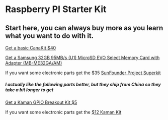 # Raspberry PI Starter Kit
## Start here, you can always buy more as you learn what you want to do with it.

[Get a basic CanaKit $40](
https://www.amazon.com/CanaKit-Raspberry-Micro-Supply-Listed/dp/B01C6FFNY4/ref=sr_1_2?s=pc&ie=UTF8&qid=1516550763&sr=1-2&keywords=raspberry+pi+3&refinements=p_89%3ACanaKit)

[Get a Samsung 32GB 95MB/s (U1) MicroSD EVO Select Memory Card with Adapter (MB-ME32GA/AM)](
https://www.amazon.com/gp/product/B06XWN9Q99/ref=oh_aui_detailpage_o00_s00?ie=UTF8&psc=1 )

If you want some electronic parts get the $35 [SunFounder Project Superkit](
https://www.amazon.com/gp/product/B00P2E9W30/ref=oh_aui_detailpage_o03_s00?ie=UTF8&psc=1)

##### I actually like the following parts better, but they ship from China so they take a bit longer to get
[Get a Kaman GPIO Breakout Kit $5](
http://www.kumantech.com/kuman-raspberry-pi-rpi-gpio-breakout-expansion-kit-k80_p0404.html)

If you want some electronic parts get the [$12 Kaman Kit](
http://www.kumantech.com/kuman-basic-starter-kit-with-switch-color-led-lcd-modulebreadboardresistorsrotary-potentiometer-for-arduino-uno-r3-mega2560-mega328-nano-k64_p0030.html)

